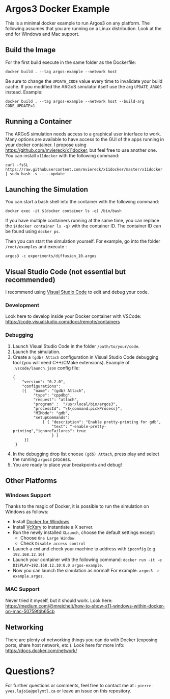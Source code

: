 # Argos3 Docker Example
This is a minimal docker example to run Argos3 on any platform.
The following assumes that you are running on a Linux distribution.
Look at the end for Windows and Mac support.

## Build the Image
For the first build execute in the same folder as the Dockerfile: 
```
docker build . --tag argos-example --network host
```
Be sure to change the `UPDATE_CODE` value every time to invalidate your build
cache. 
If you modified the ARGoS simulator itself use the arg `UPDATE_ARGOS` instead.
Example:
```
docker build . --tag argos-example --network host --build-arg CODE_UPDATE=1
```
## Running a Container
The ARGoS simulation needs access to a graphical user interface to work. 
Many options are available to have access to the GUI of the apps running in your
docker container.
I propose using https://github.com/mviereck/x11docker, but feel free to use another one. 
You can install `x11docker` with the following command:
```
curl -fsSL https://raw.githubusercontent.com/mviereck/x11docker/master/x11docker | sudo bash -s -- --update
```

## Launching the Simulation
You can start a bash shell into the container with the following command: 
```
docker exec -it $(docker container ls -q) /bin/bash
```
If you have multiple containers running at the same time, you can replace the `$(docker container ls -q)` with the container ID. The container ID can be found using `docker ps`. 

Then you can start the simulation yourself.
For example, go into the folder `/root/examples`
and execute :
```
argos3 -c experiments/diffusion_10.argos
```
## Visual Studio Code (not essential but recommended)
I recommend using [Visual Studio Code](https://code.visualstudio.com/) to edit
and debug your code.

### Development
Look here to develop inside your Docker container with VSCode:
https://code.visualstudio.com/docs/remote/containers

### Debugging
1. Launch Visual Studio Code in the folder `/path/to/your/code`.
2. Launch the simulation.
3. Create a `(gdb) Attach` configuration in Visual Studio Code debugging tool
   (you will need C++/CMake extensions). Example of `.vscode/launch.json` config
   file:
   ```
   {
       "version": "0.2.0",
       "configurations": 
       [{   "name": "(gdb) Attach",
            "type": "cppdbg", 
            "request": "attach", 
            "program" :  "/usr/local/bin/argos3", 
            "processId": "\${command:pickProcess}",
            "MIMode": "gdb", 
            "setupCommands": 
                [ { "description": "Enable pretty-printing for gdb", 
                    "text": "-enable-pretty-printing","ignoreFailures": true
                    } ]
        }]
    }
   ``` 
4. In the debugging drop list choose `(gdb) Attach`, press play and select the running `argos3` process.
5. You are ready to place your breakpoints and debug!

## Other Platforms

### Windows Support
Thanks to the magic of Docker, it is possible to run the simulation on Windows as follows:
- Install [Docker for Windows](https://docs.docker.com/get-docker/)
- Install [VcXsrv](https://sourceforge.net/projects/vcxsrv/) to instantiate a X server.
- Run the newly installed `XLaunch`, choose the default settings except:
    - Choose `One Large Window`
    - Check `Disable access control`
- Launch a `cmd` and check your machine ip address with `ipconfig` (e.g. `192.168.12.10`)
- Launch your container with the following command: `docker run -it -e DISPLAY=192.168.12.10:0.0 argos-example`.
- Now you can launch the simulation as normal! For example: `argos3 -c
  example.argos`.

### MAC Support
Never tried it myself, but it should work. Look here: https://medium.com/@mreichelt/how-to-show-x11-windows-within-docker-on-mac-50759f4b65cb

## Networking
There are plenty of networking things you can do with Docker (exposing ports,
share host network, etc.). Look here for more info: https://docs.docker.com/network/
# Questions?
For further questions or comments, feel free to contact me at :
`pierre-yves.lajoie@polymtl.ca` or leave an issue on this repository.